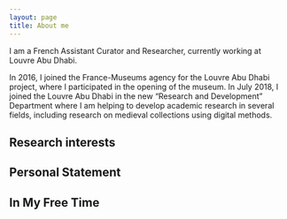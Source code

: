 ```yaml
---
layout: page
title: About me
---
```


I am a French Assistant Curator and Researcher, currently working at Louvre Abu Dhabi. 

In 2016, I joined the France-Museums agency for the Louvre Abu Dhabi project, where I participated in the opening of the museum. In July 2018, I joined the Louvre Abu Dhabi in the new “Research and Development” Department where I am helping to develop academic research in several fields, including research on medieval collections using digital methods.



## Research interests





## Personal Statement





## In My Free Time



